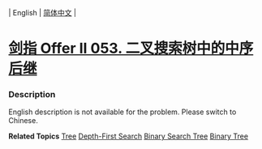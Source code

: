 | English | [简体中文](README.md) |

# [剑指 Offer II 053. 二叉搜索树中的中序后继](https://leetcode.cn/problems/P5rCT8)
 ### Description
<p>English description is not available for the problem. Please switch to Chinese.</p>

**Related Topics**  [Tree](https://leetcode.cn/tag/tree) [Depth-First Search](https://leetcode.cn/tag/depth-first-search) [Binary Search Tree](https://leetcode.cn/tag/binary-search-tree) [Binary Tree](https://leetcode.cn/tag/binary-tree) 